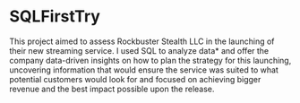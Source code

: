 # SQLFirstTry
This project aimed to assess Rockbuster Stealth LLC in the launching of their new streaming service. I used SQL to analyze data* and offer the company data-driven insights on how to plan the strategy for this launching, uncovering information that would ensure the service was suited to what potential customers would look for and focused on achieving bigger revenue and the best impact possible upon the release.
